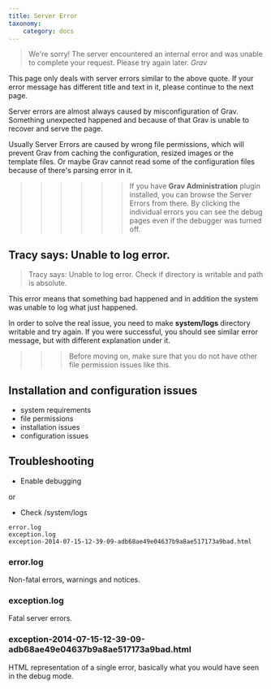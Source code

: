 ```yaml
---
title: Server Error
taxonomy:
    category: docs
---
```


> We're sorry! The server encountered an internal error and was unable to complete your request. Please try again later.
> <cite>Grav</cite>

This page only deals with server errors similar to the above quote. If your error message has different title and text in it, please continue to the next page.

Server errors are almost always caused by misconfiguration of Grav. Something unexpected happened and because of that Grav is unable to recover and serve the page.

Usually Server Errors are caused by wrong file permissions, which will prevent Grav from caching the configuration, resized images or the template files. Or maybe Grav cannot read some of the configuration files because of there's parsing error in it.

>>>>>> If you have **Grav Administration** plugin installed, you can browse the Server Errors from there. By clicking the individual errors you can see the debug pages even if the debugger was turned off.

## Tracy says: Unable to log error.

> Tracy says: Unable to log error. Check if directory is writable and path is absolute.

This error means that something bad happened and in addition the system was unable to log what just happened.

In order to solve the real issue, you need to make **system/logs** directory writable and try again. If you were successful, you should see similar error message, but with different explanation under it.

>>> Before moving on, make sure that you do not have other file permission issues like this.

## Installation and configuration issues

- system requirements
- file permissions
- installation issues
- configuration issues

## Troubleshooting

- Enable debugging

or

- Check /system/logs

```
error.log
exception.log
exception-2014-07-15-12-39-09-adb68ae49e04637b9a8ae517173a9bad.html
```

### error.log

Non-fatal errors, warnings and notices.

### exception.log

Fatal server errors.

### exception-2014-07-15-12-39-09-adb68ae49e04637b9a8ae517173a9bad.html

HTML representation of a single error, basically what you would have seen in the debug mode.
